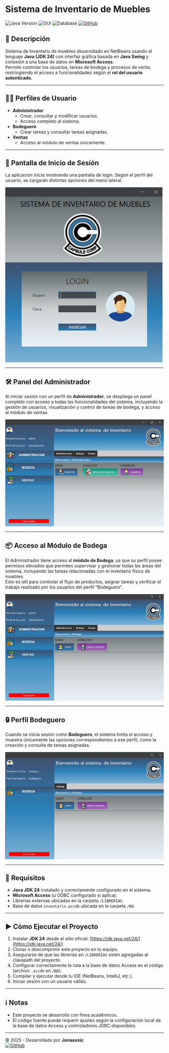 # Sistema de Inventario de Muebles

![Java Version](https://img.shields.io/badge/Java-JDK%2024-blue)
![GUI](https://img.shields.io/badge/GUI-Java%20Swing-green)
![Database](https://img.shields.io/badge/Database-MS%20Access-lightgrey)
[![GitHub](https://img.shields.io/badge/GitHub-jonaaxsic-black?logo=github)](https://github.com/jonaaxsic)

## 📌 Descripción

Sistema de Inventario de muebles desarrollado en NetBeans usando el lenguaje **Java (JDK 24)** con interfaz gráfica basada en **Java Swing** y conexión a una base de datos en **Microsoft Access**.  
Permite controlar los usuarios, tareas de bodega y procesos de venta, restringiendo el acceso a funcionalidades según el **rol del usuario autenticado**.

---

## 🧑‍💻 Perfiles de Usuario

- **Administrador**
  - Crear, consultar y modificar usuarios.
  - Acceso completo al sistema.
- **Bodeguero**
  - Crear tareas y consultar tareas asignadas.
- **Ventas**
  - Acceso al módulo de ventas únicamente.

---

## 🚪 Pantalla de Inicio de Sesión

La aplicación inicia mostrando una pantalla de login. Según el perfil del usuario, se cargarán distintas opciones del menú lateral.

![Pantalla de inicio de sesión](src/img/Inicio_sesion.png)

---

## 🛠️ Panel del Administrador

Al iniciar sesión con un perfil de **Administrador**, se despliega un panel completo con acceso a todas las funcionalidades del sistema, incluyendo la gestión de usuarios, visualización y control de tareas de bodega, y acceso al módulo de ventas.

![Panel Administrador](src/img/Admin_panel.png)

---

## 📦 Acceso al Módulo de Bodega

El Administrador tiene acceso al **módulo de Bodega**, ya que su perfil posee permisos elevados que permiten supervisar y gestionar todas las áreas del sistema, incluyendo las tareas relacionadas con el inventario físico de muebles.  
Esto es útil para controlar el flujo de productos, asignar tareas y verificar el trabajo realizado por los usuarios del perfil "Bodeguero".

![Administrador en módulo Bodega](src/img/Bodega_panel.png)

---

## 🔒 Perfil Bodeguero

Cuando se inicia sesión como **Bodeguero**, el sistema limita el acceso y muestra únicamente las opciones correspondientes a ese perfil, como la creación y consulta de tareas asignadas.

![Login y vista de perfil Bodeguero](src/img/Bodega_panel_withRol.png)

---

## 📌 Requisitos

- **Java JDK 24** instalado y correctamente configurado en el sistema.
- **Microsoft Access** (u ODBC configurado si aplica).
- Librerías externas ubicadas en la carpeta `/LIBRERIAS`.
- Base de datos `inventario.accdb` ubicada en la carpeta `/BD`.

---

## ▶️ Cómo Ejecutar el Proyecto

1. Instalar **JDK 24** desde el sitio oficial: [https://jdk.java.net/24/](https://jdk.java.net/24/)
2. Clonar o descomprimir este proyecto en tu equipo.
3. Asegurarse de que las librerías en `/LIBRERIAS` estén agregadas al classpath del proyecto.
4. Configurar correctamente la ruta a la base de datos Access en el código (archivo `.accdb` en `/BD`).
5. Compilar y ejecutar desde tu IDE (NetBeans, IntelliJ, etc.).
6. Iniciar sesión con un usuario válido.

---

## ℹ️ Notas

- Este proyecto se desarrolló con fines académicos.
- El código fuente puede requerir ajustes según la configuración local de la base de datos Access y controladores JDBC disponibles.

---

© 2025 - Desarrollado por **Jonaaxsic**  
[![GitHub](https://img.shields.io/badge/GitHub-jonaaxsic-black?logo=github)](https://github.com/jonaaxsic)

